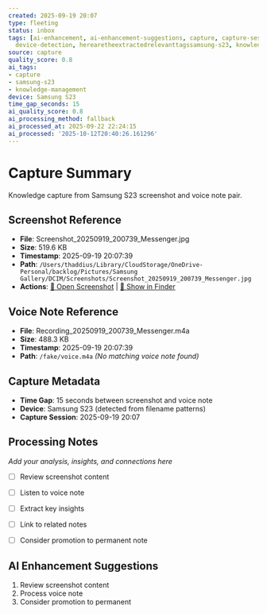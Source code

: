 ```yaml
---
created: 2025-09-19 20:07
type: fleeting
status: inbox
tags: [ai-enhancement, ai-enhancement-suggestions, capture, capture-session, capture-session-tracking,
  device-detection, herearetheextractedrelevanttagssamsung-s23, knowledge-capture]
source: capture
quality_score: 0.8
ai_tags:
- capture
- samsung-s23
- knowledge-management
device: Samsung S23
time_gap_seconds: 15
ai_quality_score: 0.8
ai_processing_method: fallback
ai_processed_at: 2025-09-22 22:24:15
ai_processed: '2025-10-12T20:40:26.161296'
---
```

# Capture Summary

Knowledge capture from Samsung S23 screenshot and voice note pair.

## Screenshot Reference

- **File**: Screenshot_20250919_200739_Messenger.jpg
- **Size**: 519.6 KB
- **Timestamp**: 2025-09-19 20:07:39
- **Path**: `/Users/thaddius/Library/CloudStorage/OneDrive-Personal/backlog/Pictures/Samsung Gallery/DCIM/Screenshots/Screenshot_20250919_200739_Messenger.jpg`
- **Actions**: [📸 Open Screenshot](file:///Users/thaddius/Library/CloudStorage/OneDrive-Personal/backlog/Pictures/Samsung%20Gallery/DCIM/Screenshots/Screenshot_20250919_200739_Messenger.jpg) | [📂 Show in Finder](file:///Users/thaddius/Library/CloudStorage/OneDrive-Personal/backlog/Pictures/Samsung%20Gallery/DCIM/Screenshots/)

## Voice Note Reference

- **File**: Recording_20250919_200739_Messenger.m4a
- **Size**: 488.3 KB  
- **Timestamp**: 2025-09-19 20:07:39
- **Path**: `/fake/voice.m4a` *(No matching voice note found)*

## Capture Metadata

- **Time Gap**: 15 seconds between screenshot and voice note
- **Device**: Samsung S23 (detected from filename patterns)
- **Capture Session**: 2025-09-19 20:07

## Processing Notes

*Add your analysis, insights, and connections here*

- [ ] Review screenshot content
- [ ] Listen to voice note
- [ ] Extract key insights
- [ ] Link to related notes
- [ ] Consider promotion to permanent note



## AI Enhancement Suggestions

1. Review screenshot content
2. Process voice note
3. Consider promotion to permanent
